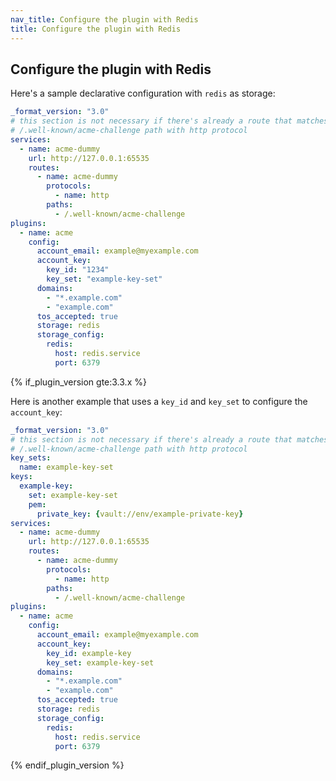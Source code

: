 ```yaml
---
nav_title: Configure the plugin with Redis
title: Configure the plugin with Redis
---
```


## Configure the plugin with Redis

Here's a sample declarative configuration with `redis` as storage:

```yaml
_format_version: "3.0"
# this section is not necessary if there's already a route that matches
# /.well-known/acme-challenge path with http protocol
services:
  - name: acme-dummy
    url: http://127.0.0.1:65535
    routes:
      - name: acme-dummy
        protocols:
          - name: http
        paths:
          - /.well-known/acme-challenge
plugins:
  - name: acme
    config:
      account_email: example@myexample.com
      account_key:
        key_id: "1234"
        key_set: "example-key-set"
      domains:
        - "*.example.com"
        - "example.com"
      tos_accepted: true
      storage: redis
      storage_config:
        redis:
          host: redis.service
          port: 6379
```

{% if_plugin_version gte:3.3.x %}

Here is another example that uses a `key_id` and `key_set` to configure the `account_key`:

```yaml
_format_version: "3.0"
# this section is not necessary if there's already a route that matches
# /.well-known/acme-challenge path with http protocol
key_sets:
  name: example-key-set
keys:
  example-key:
    set: example-key-set
    pem:
      private_key: {vault://env/example-private-key}
services:
  - name: acme-dummy
    url: http://127.0.0.1:65535
    routes:
      - name: acme-dummy
        protocols:
          - name: http
        paths:
          - /.well-known/acme-challenge
plugins:
  - name: acme
    config:
      account_email: example@myexample.com
      account_key:
        key_id: example-key
        key_set: example-key-set
      domains:
        - "*.example.com"
        - "example.com"
      tos_accepted: true
      storage: redis
      storage_config:
        redis:
          host: redis.service
          port: 6379
```

{% endif_plugin_version %}
